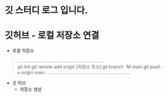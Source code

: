 # 깃 스터디 로그 입니다.

# 깃허브 - 로컬 저장소 연결

+ 로컬 저장소
> ...................................................................  
git init
git remote add origin [저장소 주소]
git branch -M main
git push -u origin main
> ...................................................................  

+ 깃 허브
    - 저장소 생성
